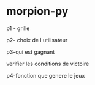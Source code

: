# morpion-py

p1 - grille

p2- choix de l utilisateur

p3-qui est gagnant

verifier les conditions de victoire
  


  
p4-fonction que genere le jeux

